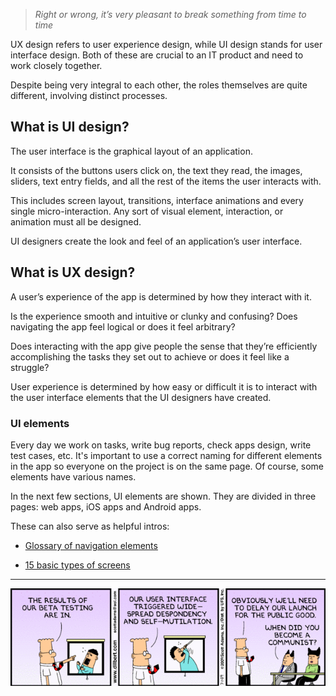 > *Right or wrong, it’s very pleasant to break something from time to time*

UX design refers to user experience design, while UI design stands for user interface design. Both of these are crucial to an IT product and need to work closely together.

Despite being very integral to each other, the roles themselves are quite different, involving distinct processes.

## What is UI design?

The user interface is the graphical layout of an application.

It consists of the buttons users click on, the text they read, the images, sliders, text entry fields, and all the rest of the items the user interacts with. 

This includes screen layout, transitions, interface animations and every single micro-interaction. Any sort of visual element, interaction, or animation must all be designed.

UI designers create the look and feel of an application’s user interface.

## What is UX design?

A user’s experience of the app is determined by how they interact with it. 

Is the experience smooth and intuitive or clunky and confusing? Does navigating the app feel logical or does it feel arbitrary? 

Does interacting with the app give people the sense that they’re efficiently accomplishing the tasks they set out to achieve or does it feel like a struggle? 

User experience is determined by how easy or difficult it is to interact with the user interface elements that the UI designers have created.

### UI elements

Every day we work on tasks, write bug reports, check apps design, write test cases, etc. It's important to use a correct naming for different elements in the app so everyone on the project is on the same page. Of course, some elements have various names.

In the next few sections, UI elements are shown. They are divided in three pages: web apps, iOS apps and Android apps.

These can also serve as helpful intros:

- [Glossary of navigation elements](https://tubikstudio.com/uiux-design-glossary-navigation-elements/)

- [15 basic types of screens](https://tubikstudio.com/mobile-ui-design-15-basic-types-of-screens/)

---

![intro-to-ui-and-ux.gif](/img/intro-to-ui-and-ux.gif)
